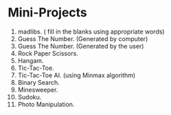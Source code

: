 # Mini-Projects
1. madlibs. ( fill in the blanks using appropriate words)
2. Guess The Number. (Generated by computer)
3. Guess The Number. (Generated by the user)
4. Rock Paper Scissors.
5. Hangam.
6. Tic-Tac-Toe.
7. Tic-Tac-Toe AI. (using Minmax algorithm)
8. Binary Search.
9. Minesweeper.
10. Sudoku.
11. Photo Manipulation.
